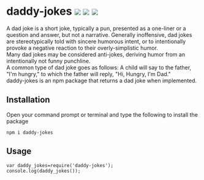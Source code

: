 # daddy-jokes [![](https://img.shields.io/badge/-npm-red)](https://www.npmjs.com/package/daddy-jokes) ![](https://img.shields.io/github/forks/abirbhattacharya82/dad-jokes-js) ![](https://img.shields.io/github/stars/abirbhattacharya82/dad-jokes-js)

A dad joke is a short joke, typically a pun, presented as a one-liner or a question and answer, but not a narrative. Generally inoffensive, dad jokes are stereotypically told with sincere humorous intent, or to intentionally provoke a negative reaction to their overly-simplistic humor.
<br>
Many dad jokes may be considered anti-jokes, deriving humor from an intentionally not funny punchline.
<br>
A common type of dad joke goes as follows: A child will say to the father, "I'm hungry," to which the father will reply, "Hi, Hungry, I'm Dad."
<br>
daddy-jokes is an npm package that returns a dad joke when implemented.

## Installation
Open your command prompt or terminal and type the following to install the package
```
npm i daddy-jokes
```

## Usage
```
var daddy_jokes=require('daddy-jokes');
console.log(daddy_jokes());
```